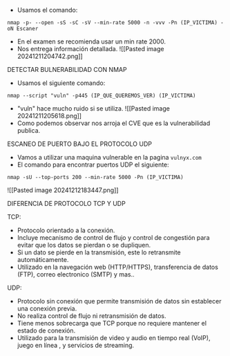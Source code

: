 - Usamos el comando:
```
nmap -p- --open -sS -sC -sV --min-rate 5000 -n -vvv -Pn (IP_VICTIMA) -oN Escaner
```
- En el examen se recomienda usar un min rate 2000.
- Nos entrega información detallada.
![[Pasted image 20241211204742.png]]

DETECTAR BULNERABILIDAD CON NMAP
- Usamos el siguiente comando:
```
nmap --script "vuln" -p445 (IP_QUE_QUEREMOS_VER) (IP_VICTIMA)
```
- "vuln" hace mucho ruido si se utiliza.
![[Pasted image 20241211205618.png]]
- Como podemos observar nos arroja el CVE que es la vulnerabilidad publica.

ESCANEO DE PUERTO BAJO EL PROTOCOLO UDP
- Vamos a utilizar una maquina vulnerable en la pagina `vulnyx.com`
- El comando para encontrar puertos UDP el siguiente:
```
nmap -sU --top-ports 200 --min-rate 5000 -Pn (IP_VICTIMA)
```
![[Pasted image 20241212183447.png]]


DIFERENCIA DE PROTOCOLO TCP Y UDP

TCP:
- Protocolo orientado a la conexión.
- Incluye mecanismo de control de flujo y control de congestión para evitar que los datos se pierdan o se dupliquen.
- Si un dato se pierde en la transmisión, este lo retransmite automáticamente.
- Utilizado en la navegación web (HTTP/HTTPS), transferencia de datos (FTP), correo electronico (SMTP) y mas..

UDP:
- Protocolo sin conexión que permite transmisión de datos sin establecer una conexión previa.
- No realiza control de flujo ni retransmisión de datos.
- Tiene menos sobrecarga que TCP porque no requiere mantener el estado de conexión.
- Utilizado para la transmisión de video y audio en tiempo real (VoIP), juego en línea , y servicios de streaming.
